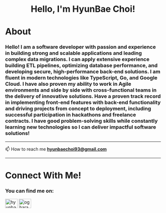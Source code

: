 <h1 align="center">Hello, I'm HyunBae Choi!</h1>

# About

<h3 align="start">
Hello! I am a software developer with passion and experience in building strong and scalable applications and leading complex data migrations. I can apply extensive experience building ETL pipelines, optimizing database performance, and developing secure, high-performance back-end solutions. I am fluent in modern technologies like TypeScript, Go, and Google Cloud. I have also proven my ability to work in Agile environments and side by side with cross-functional teams in the delivery of innovative solutions. Have a proven track record in implementing front-end features with back-end functionality and driving projects from concept to deployment, including successful participation in hackathons and freelance contracts. I have good problem-solving skills while constantly learning new technologies so I can deliver impactful software solutions!
</h3>
<hr>

📫 How to reach me **hyunbaechoi93@gmail.com**

<hr>

# Connect With Me!

<h3 align="left">You can find me on:</h3>
<p align="left">
<a href="https://www.linkedin.com/in/hyunbae-choi-4a0860195/" target="blank"><img align="center" src="https://raw.githubusercontent.com/rahuldkjain/github-profile-readme-generator/master/src/images/icons/Social/linked-in-alt.svg" alt="hyunbae choi" height="30" width="40" /></a>
<a href="https://instagram.com/ogharambae" target="blank"><img align="center" src="https://raw.githubusercontent.com/rahuldkjain/github-profile-readme-generator/master/src/images/icons/Social/instagram.svg" alt="ogharambae" height="30" width="40" /></a>
</p>
